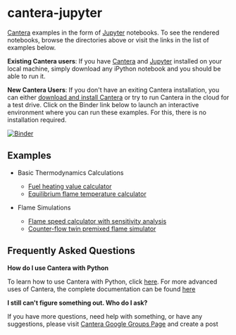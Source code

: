 # cantera-jupyter
[Cantera](http://cantera.org) examples in the form of [Jupyter](http://jupyter.org)
notebooks. To see the rendered notebooks, browse the directories above or visit the links in the list of examples below.

**Existing Cantera users**: If you have [Cantera](http://cantera.org) and [Jupyter](http://jupyter.org) installed on your local machine, simply download any iPython notebook and you should be able to run it.

**New Cantera Users**: If you don't have an exiting Cantera installation, you can either [download and install Cantera](http://cantera.github.io/docs/sphinx/html/install.html) or try to run Cantera in the cloud for a test drive. Click on the Binder link below to launch an interactive environment where you can run these examples. For this, there is no installation required. 

[![Binder](http://mybinder.org/badge.svg)](http://mybinder.org:/repo/cantera/cantera-jupyter)

## Examples

* Basic Thermodynamics Calculations
    * [Fuel heating value calculator](https://github.com/Cantera/cantera-jupyter/blob/master/thermo/heating_value.ipynb)
    * [Equilibrium flame temperature calculator](https://github.com/Cantera/cantera-jupyter/blob/master/thermo/flame_temperature.ipynb)

* Flame Simulations

    * [Flame speed calculator with sensitivity analysis](https://github.com/Cantera/cantera-jupyter/blob/master/flames/flame_speed_with_sensitivity_analysis.ipynb)
    * [Counter-flow twin premixed flame simulator](https://github.com/Cantera/cantera-jupyter/blob/master/flames/twin_premixed_flame_axisymmetric.ipynb)
    
## Frequently Asked Questions

**How do I use Cantera with Python**

To learn how to use Cantera with Python, click [here](http://cantera.github.io/docs/sphinx/html/cython/index.html). For more advanced uses of Cantera, the complete documentation can be found [here](http://cantera.github.io/docs/sphinx/html/index.html)

**I still can't figure something out. Who do I ask?**

If you have more questions, need help with something, or have any suggestions, please visit [Cantera Google Groups Page](https://groups.google.com/forum/#!forum/cantera-users) and create a post
